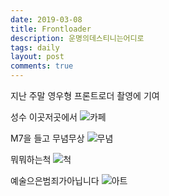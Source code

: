 ```yaml
---
date: 2019-03-08
title: Frontloader
description: 운명의데스티니는어디로
tags: daily
layout: post
comments: true
---
```


지난 주말 영우형 프론트로더 촬영에 기여

성수 이곳저곳에서
![카페](https://lh3.googleusercontent.com/PrnPUTE4xWLShw6iD0ul48OF6w0o_JIxdyyjhdJ2_oZoYAAlhwjP7vmzg1LxbbzfIQ5PWajAN1lJd_nZzlzm3KdacBNQ9bUp2f5TDA-DtpFtCJtO225q5zE89GWyoVc1Cb-SQAd5Fg=w2400)

M7을 들고 무념무상
![무념](https://lh3.googleusercontent.com/ihxTwOCeaj5aSE0feZIHs0-VAUDt94L36yYRwzVZgK10pdu5-TliWScZChLmpW4BnC-mSFgybjRKrEqjLHGgmpYTu_AiGhMGSZ77NVGPfCUn0X4JzXernIbepDYZ1k9VoLAy_CcqXA=w1600)

뭐뭐하는척
![척](https://lh3.googleusercontent.com/AOWiXHg7eMsff88IRc25rLR_qwfoHwaqOkuhJNEL4v3n5qSB6hgRA9hpyC3Ihx1vzvI5FzewLmi4WPxI_ooRkHRT6G04JxAOkdxQJaSSW8ctEzeQDhV8aepLG-I7qIqO1VJHttLHnA=w1600)

예술으은범죄가아닙니다
![아트](https://lh3.googleusercontent.com/9DcuCLEiDAX3v8OnWuwukFh8jm8lTakoAgxxCjMqpZsG8h-MXVt-wDJ84IZFcMUwJZIZZqzZbgdlAZcKTW-KyeaakNI3wpZ2dSlbCT1NQK64SwYhh3FT79e_3GYyvoNBS0JNrHf-ug=w2400)

